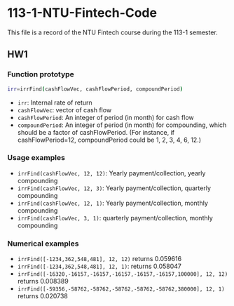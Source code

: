 # 113-1-NTU-Fintech-Code
This file is a record of the NTU Fintech course during the 113-1 semester.

## HW1
### Function prototype
   ```bash
   irr=irrFind(cashFlowVec, cashFlowPeriod, compoundPeriod)
   ```
- ```irr```: Internal rate of return
- ```cashFlowVec```: vector of cash flow
- ```cashFlowPeriod```: An integer of period (in month) for cash flow
- ```compoundPeriod```: An integer of period (in month) for compounding, which should be a factor of cashFlowPeriod. (For instance, if cashFlowPeriod=12, compoundPeriod could be 1, 2, 3, 4, 6, 12.)

### Usage examples
- ```irrFind(cashFlowVec, 12, 12)```: Yearly payment/collection, yearly compounding
- ```irrFind(cashFlowVec, 12, 3)```: Yearly payment/collection, quarterly compounding
- ```irrFind(cashFlowVec, 12, 1)```: Yearly payment/collection, monthly compounding
- ```irrFind(cashFlowVec, 3, 1)```: quarterly payment/collection, monthly compounding

### Numerical examples
- ```irrFind([-1234,362,548,481], 12, 12)``` returns 0.059616
- ```irrFind([-1234,362,548,481], 12, 1)```: returns 0.058047
- ```irrFind([-16320,-16157,-16157,-16157,-16157,-16157,100000], 12, 12)``` returns 0.008389
- ```irrFind([-59356,-58762,-58762,-58762,-58762,-58762,380000], 12, 1)``` returns 0.020738
